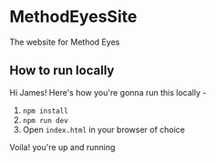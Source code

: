 # MethodEyesSite
The website for Method Eyes


## How to run locally
Hi James! Here's how you're gonna run this locally -
1. `npm install` 
2. `npm run dev`
3. Open `index.html` in your browser of choice

Voila! you're up and running
